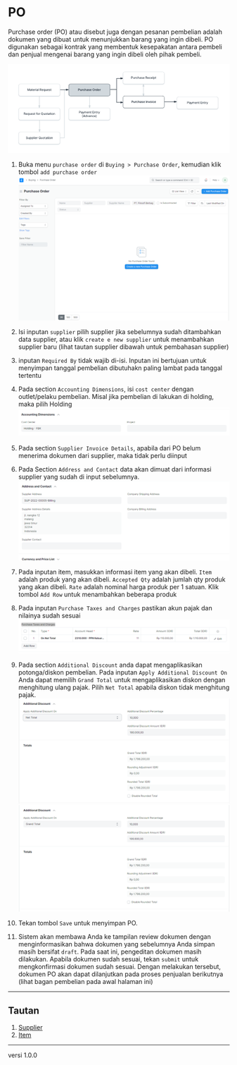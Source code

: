 # PO
Purchase order (PO) atau disebut juga dengan pesanan pembelian adalah dokumen yang dibuat untuk menunjukkan barang yang ingin dibeli.  PO digunakan sebagai kontrak yang membentuk kesepakatan antara pembeli dan penjual mengenai barang yang ingin dibeli oleh pihak pembeli.

![](/assets/buying_flow_po..PNG)



1. Buka menu `purchase order` di `Buying > Purchase Order`, kemudian klik tombol `add purchase order`
![](/assets/po1.PNG)

2. Isi inputan `supplier` pilih supplier jika sebelumnya sudah ditambahkan data supplier, atau klik `create e new supplier` untuk menambahkan supplier baru (lihat tautan supplier dibawah untuk pembahasan supplier)

3. inputan `Required By` tidak wajib di-isi. Inputan ini bertujuan untuk menyimpan tanggal pembelian dibutuhakn paling lambat pada tanggal tertentu 

4. Pada section `Accounting Dimensions`, isi `cost center` dengan outlet/pelaku pembelian. Misal jika pembelian di lakukan di holding, maka pilih Holding
   ![](/assets/po2.PNG)

5. Pada section `Supplier Invoice Details`, apabila dari PO belum menerima dokumen dari supplier, maka tidak perlu diinput
   
6. Pada Section `Address and Contact` data akan dimuat dari informasi supplier yang sudah di input sebelumnya. 
   ![](/assets/po5.PNG)

7. Pada inputan item, masukkan informasi item yang akan dibeli. `Item` adalah produk yang akan dibeli. `Accepted Qty` adalah jumlah qty produk yang akan dibeli. `Rate` adalah nominal harga produk per 1 satuan. Klik tombol `Add Row` untuk menambahkan beberapa produk 

8. Pada inputan `Purchase Taxes and Charges` pastikan akun pajak dan nilainya sudah sesuai
   ![](/assets/po3.PNG)

9. Pada section `Additional Discount` anda dapat mengaplikasikan potonga/diskon pembelian.
   Pada inputan `Apply Additional Discount On` Anda dapat memilih `Grand Total` untuk mengaplikasikan diskon dengan menghitung ulang pajak. Pilih `Net Total` apabila diskon tidak menghitung pajak.
   ![](/assets/po6.PNG)
   ![](/assets/po7.PNG)

10. Tekan tombol `Save` untuk menyimpan PO.

11. Sistem akan membawa Anda ke tampilan review dokumen dengan menginformasikan bahwa dokumen yang sebelumnya Anda simpan masih bersifat `draft`. Pada saat ini, pengeditan dokumen masih dilakukan. Apabila dokumen sudah sesuai, tekan `submit` untuk mengkonfirmasi dokumen sudah sesuai. Dengan melakukan tersebut, dokumen PO akan dapat dilanjutkan pada proses penjualan berikutnya (lihat bagan pembelian pada awal halaman ini)

------------------
## Tautan
1. [Supplier](./supplier.md)
1. [Item](./item.md)

------------------
versi 1.0.0
